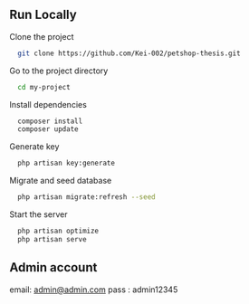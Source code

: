 ## Run Locally

Clone the project

```bash
  git clone https://github.com/Kei-002/petshop-thesis.git
```

Go to the project directory

```bash
  cd my-project
```

Install dependencies

```bash
  composer install
  composer update
```

Generate key

```bash
  php artisan key:generate
```
Migrate and seed database 
```bash
  php artisan migrate:refresh --seed
```

Start the server
```bash
  php artisan optimize
  php artisan serve
```

## Admin account

email: admin@admin.com
pass : admin12345

